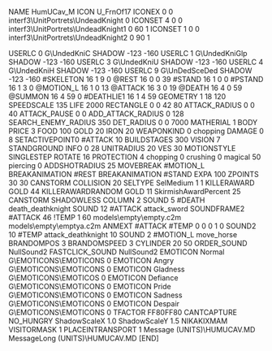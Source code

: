 NAME 			HumUCav_M
ICON 			U_FrnOf17
ICONEX 0 0 interf3\UnitPortrets\UndeadKnight 0
ICONSET 4 0 0 interf3\UnitPortrets\UndeadKnight1 0 60 1
ICONSET 1 0 0 interf3\UnitPortrets\UndeadKnight2 0 90 1

USERLC 			0 G\UndedKniC   SHADOW -123 -160
USERLC 			1 G\UndedKniGlp SHADOW -123 -160
USERLC 			3 G\UndedKniU   SHADOW -123 -160
USERLC 			4 G\UndedKniH   SHADOW -123 -160
USERLC 			9 G\UnDedSceDed SHADOW -123 -160
#SKELETON               16 1 9 0
@REST     		16 0 0 39
#STAND    		16 1 0 0
#PSTAND   		16 1 3 0
@MOTION_L 		16 1 0 13
@ATTACK   		16 3 0 19
@DEATH    		16 4 0 59
@SUMMON    		16 4 59 0 
#DEATHLIE1 		16 1 4 59
GEOMETRY 		1 18 120
SPEEDSCALE 135
LIFE     		2000
RECTANGLE 		0 0 42 80
ATTACK_RADIUS 		0 0 40
ATTACK_PAUSE 		0 0
ADD_ATTACK_RADIUS 	0 128
SEARCH_ENEMY_RADIUS 	350
DET_RADIUS 		0 0 7000
MATHERIAL 		1 BODY
PRICE 			3 FOOD 100 GOLD 20 IRON 20
WEAPONKIND 		0 chopping 
DAMAGE   		0 8
SETACTIVEPOINT0		#ATTACK 10
BUILDSTAGES 		300
VISION 			7
STANDGROUND
INFO 			0 28
UNITRADIUS 		20
VES 			30
MOTIONSTYLE 		SINGLESTEP
ROTATE 			16
PROTECTION 		4 chopping 0 crushing 0 magical 50 piercing 0
ADDSHOTRADIUS 		25
MOVEBREAK 		#MOTION_L
BREAKANIMATION 		#REST
BREAKANIMATION 		#STAND
EXPA 			100
ZPOINTS 30 30
CANSTORM
COLLISION 20
SELTYPE SelMedium 1 1
KILLERAWARD             GOLD 44
KILLERAWARDRANDOM       GOLD 11
SkirmishAwardPercent 25
CANSTORM
SHADOWLESS
COLUMN 2
SOUND 5 #DEATH death_deathknight
SOUND 12 #ATTACK attack_sword
SOUNDFRAME2 #ATTACK 46
!TEMP  1 60 models\empty\empty.c2m models\empty\emptya.c2m
ANMEXT #ATTACK #TEMP 0 0 0 1 0
SOUND2 10 #TEMP attack_deathknight 10
SOUND 2 #MOTION_L move_horse
BRANDOMPOS 3
BRANDOMSPEED 3
CYLINDER 20 50
ORDER_SOUND NullSound2
FASTCLICK_SOUND NullSound2
EMOTICON Normal G\EMOTICONS\EMOTICONS 0
EMOTICON Angry G\EMOTICONS\EMOTICONS 0
EMOTICON Gladness G\EMOTICONS\EMOTICOS 0
EMOTICON Defiance G\EMOTICONS\EMOTICONS 0
EMOTICON Pride G\EMOTICONS\EMOTICONS 0
EMOTICON Sadness G\EMOTICONS\EMOTICONS 0
EMOTICON Despair G\EMOTICONS\EMOTICONS 0
TFACTOR FF80FF80
CANTCAPTURE
NO_HUNGRY
ShadowScaleX 1.0
ShadowScaleY 1.5
NIKAKIXMAM
VISITORMASK 1
PLACEINTRANSPORT 1
Message (UNITS)\HUMUCAV.MD
MessageLong (UNITS)\HUMUCAV.MD
[END]
